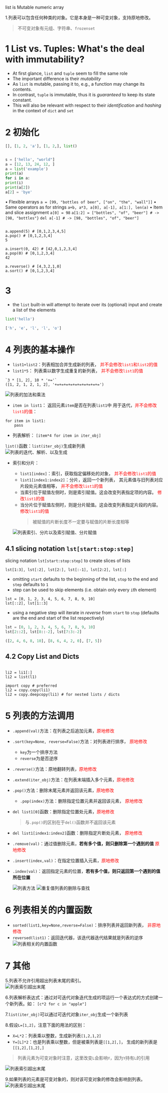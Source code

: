 
list is Mutable numeric array

1.列表可以包含任何种类的对象。它是本身是一种可变对象，支持原地修改。
> 不可变对象有元组、字符串、`frozenset`

# 1 List vs. Tuples: What's the deal with immutability?  
  
* At first glance, `list` and `tuple` seem to fill the same role    
* The important difference is their *mutability*  
* As `list` is mutable, passing it to, e.g., a function may change its contents.  
* In contrast, `tuple` is immutable, thus it is *guaranteed* to keep its state constant.  
* This will also be relevant with respect to their *identification* and *hashing* in the context of `dict` and `set`

# 2 初始化

```python
[], [1, 2, 'a'], [1, 2,], list()


s = ['hello', "world"]
a = [12, 13, 24, 12, ]
a = list('example')
print(a)
for i in a:
print(i)
print(a[2])
a[2] = 'bye'

```

• Flexible arrays
`a = [99, "bottles of beer", ["on", "the", "wall"]]`
• Same operators as for strings
`a+b, a*3, a[0], a[-1], a[1:], len(a)`
• Item and slice assignment
`a[0] = 98`
`a[1:2] = ["bottles", "of", "beer"] # -> [98, "bottles"}`
`del a[-1] # -> [98, "bottles", "of", "beer"]`

```

a.append(5) # [0,1,2,3,4,5]
a.pop() # [0,1,2,3,4]
5

a.insert(0, 42) # [42,0,1,2,3,4]
a.pop(0) # [0,1,2,3,4]
42

a.reverse() # [4,3,2,1,0]
a.sort() # [0,1,2,3,4]

```

# 3 

- the `list` built-in will attempt to iterate over its (optional) input and create a list of the elements

```python
list('hello')

['h', 'e', 'l', 'l', 'o']
```


# 4 列表的基本操作

* `list1+list2`：列表相加合并生成新的列表，<font color="red">
  并不会修改`list1`和`list2`的值</font>
* `list1*5`： 列表乘以数字生成重复的新列表，<font color="red">
  并不会修改`list1`的值</font>  
  
```
`3 * [1, 2], 10 * '+='`
([1, 2, 1, 2, 1, 2], '+=+=+=+=+=+=+=+=+=+=')
```

  
   ![列表的加法和乘法](../imgs/python_5_1.JPG)


* `item in list1`： 返回元素`item`是否在列表`list1`中 
用于迭代，<font color="red">并不会修改`list1`的值</font>：

```
for item in list1:
    pass
```
* 列表解析： `[item*4 for item in iter_obj]`


`list()`函数：`list(iter_obj)`生成新列表  
  ![列表的迭代、解析、以及生成](../imgs/python_5_2.JPG)

* 索引和分片：
	* `list1[index]`：索引，获取指定偏移处的对象，<font color="red">
  	  并不会修改`list1`的值</font>
	* `list1[index1:index2]`：分片，返回一个新列表，
	   其元素值与旧列表对应片段处元素值相等，<font color="red">
  	   并不会修改`list1`的值</font>
	* 当索引位于赋值左侧时，则是索引赋值。这会改变列表指定项的内容。
	  <font color="red">修改`list1`的值</font>
	* 当分片位于赋值左侧时，则是分片赋值。这会改变列表指定片段的内容。
	  <font color="red">修改`list1`的值</font>
		>被赋值的片断长度不一定要与赋值的片断长度相等

	![列表索引、分片以及索引赋值、分片赋值](../imgs/python_5_3.JPG)


## 4.1 slicing notation `lst[start:stop:step]`

slicing notation `lst[start:stop:step]` to create slices of lists 
```
lst[1:3], lst[:2], lst[2:], lst[:-1], lst[2:2], lst[:]

```


* omitting `start` defaults to the beginning of the list, `stop` to the end and `step` defaults to `1`
* step can be used to skip elements (i.e. obtain only every `i`th element)

```
lst = [0, 1, 2, 3, 4, 5, 6, 7, 8, 9, 10]
lst[::2], lst[1::3]
```


* using a negative step will iterate in *reverse* from `start` to `stop` (defaults are the end and start of the list respectively)

```python
lst = [0, 1, 2, 3, 4, 5, 6, 7, 8, 9, 10]
lst[2::2], lst[8::-2], lst[7:3:-2]

([2, 4, 6, 8, 10], [8, 6, 4, 2, 0], [7, 5])
```

## 4.2 Copy List and Dicts

```

li2 = li1[:]
li2 = list(l1)

import copy # preferred
li2 = copy.copy(li1)
li2 = copy.deepcopy(li1) # for nested lists / dicts

```



# 5 列表的方法调用

* `.append(val)`方法：在列表之后追加元素，<font color="red">原地修改</font>
* `.sort(key=None, reverse=False)`方法：对列表进行排序，
   <font color="red">原地修改</font>
	* `key`为一个排序方法
	* `reverse`为是否逆序
* `.reverse()`方法：原地翻转列表，<font color="red">原地修改</font>
* `.extend(iter_obj)`方法：在列表末端插入多个元素，<font color="red">原地修改</font>
* `.pop()`方法：删除末尾元素并返回该元素，<font color="red">原地修改</font>
	* `.pop(index)`方法：删除指定位置元素并返回该元素，
	  <font color="red">原地修改</font>
* `del list1[0]`函数：删除指定位置处元素，<font color="red">原地修改</font>
	>与`.pop()`的区别在于`del()`函数并不返回该元素
* `del list1[index1:index2]`函数：删除指定片断处元素，
   <font color="red">原地修改</font>
* `.remove(val)`：通过值删除元素，**若有多个值，则只删除第一个遇到的值**
   <font color="red">原地修改</font>
* `.insert(index,val)`：在指定位置插入元素，<font color="red">原地修改</font>
* `.index(val)`：返回指定元素的位置，**若有多个值，则只返回第一个遇到的值所在位置**

  ![列表方法](../imgs/python_5_4.JPG)
  ![重复值列表的删除与查找](../imgs/python_5_5.JPG)

# 6 列表相关的内置函数

* `sorted(list1,key=None,reverse=False)`：排序列表并返回新列表，
   <font color="red">非原地修改</font>
* `reversed(list1)`：返回迭代器，该迭代器迭代结果就是列表的逆序  
  ![列表相关的内置函数](../imgs/python_5_6.JPG)


# 7 其他 

5.列表不允许引用超出列表末尾的索引。  
![列表索引超出末尾](../imgs/python_5_7.JPG)

6.列表解析表达式：通过对可迭代对象迭代生成的项运行一个表达式的方式创建一个新列表。如：
`[c*2 for c in "apple"]`

7.`list(iter_obj)`可以通过可迭代对象`iter_obj`生成一个新列表

8.假设`L=[1,2]`，注意下面的用法的区别：

* `X=L*2`：列表乘以整数，生成新列表`[1,2,1,2]`
* `Y=[L]*2`：也是列表乘以整数，但是被乘列表是`[[1,2],]`，
  生成的新列表是`[[1,2],[1,2],]`
>列表元素为可变对象时注意，这里改变`L`会影响`Y`，因为`Y`持有`L`的引用

  ![列表索引超出末尾](../imgs/python_5_8.JPG)

9.如果列表的元素是可变对象的，则对该可变对象的修改会影响到列表。  
![列表索引超出末尾](../imgs/python_5_9.JPG)

